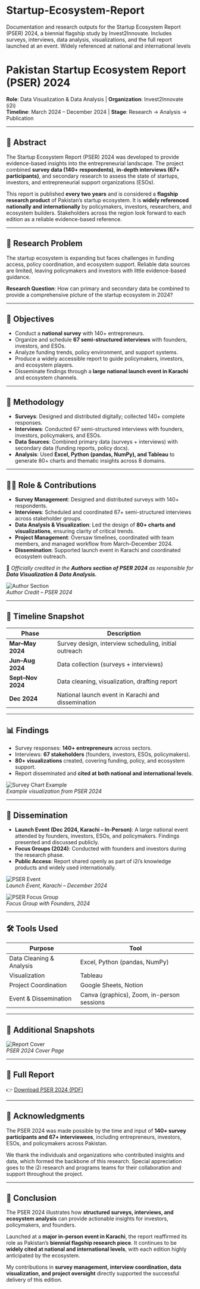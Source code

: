 # Startup-Ecosystem-Report
Documentation and research outputs for the Startup Ecosystem Report (PSER) 2024,  a biennial flagship study by Invest2Innovate. Includes surveys, interviews, data analysis, visualizations, and the full report launched at an event. Widely referenced at national and international levels


# Pakistan Startup Ecosystem Report (PSER) 2024

**Role**: Data Visualization & Data Analysis | **Organization**: Invest2Innovate (i2i)  
**Timeline**: March 2024 – December 2024 | **Stage**: Research → Analysis → Publication  

---

## 🧠 Abstract  

The Startup Ecosystem Report (PSER) 2024 was developed to provide evidence-based insights into the entrepreneurial landscape. The project combined **survey data (140+ respondents)**, **in-depth interviews (67+ participants)**, and secondary research to assess the state of startups, investors, and entrepreneurial support organizations (ESOs).  

This report is published **every two years** and is considered a **flagship research product** of Pakistan’s startup ecosystem. It is **widely referenced nationally and internationally** by policymakers, investors, researchers, and ecosystem builders. Stakeholders across the region look forward to each edition as a reliable evidence-based reference.  

---

## 🚨 Research Problem  

The startup ecosystem is expanding but faces challenges in funding access, policy coordination, and ecosystem support. Reliable data sources are limited, leaving policymakers and investors with little evidence-based guidance.  

**Research Question**: How can primary and secondary data be combined to provide a comprehensive picture of the startup ecosystem in 2024?  

---

## 🎯 Objectives  

- Conduct a **national survey** with 140+ entrepreneurs.  
- Organize and schedule **67 semi-structured interviews** with founders, investors, and ESOs.  
- Analyze funding trends, policy environment, and support systems.  
- Produce a widely accessible report to guide policymakers, investors, and ecosystem players.  
- Disseminate findings through a **large national launch event in Karachi** and ecosystem channels.  

---

## 🔬 Methodology  

- **Surveys**: Designed and distributed digitally; collected 140+ complete responses.  
- **Interviews**: Conducted 67 semi-structured interviews with founders, investors, policymakers, and ESOs.  
- **Data Sources**: Combined primary data (surveys + interviews) with secondary data (funding reports, policy docs).  
- **Analysis**: Used **Excel, Python (pandas, NumPy), and Tableau** to generate 80+ charts and thematic insights across 8 domains.  

---

## 👩‍💻 Role & Contributions  

- **Survey Management**: Designed and distributed surveys with 140+ respondents.  
- **Interviews**: Scheduled and coordinated 67+ semi-structured interviews across stakeholder groups.  
- **Data Analysis & Visualization**: Led the design of **80+ charts and visualizations**, ensuring clarity of critical trends.  
- **Project Management**: Oversaw timelines, coordinated with team members, and managed workflow from March–December 2024.  
- **Dissemination**: Supported launch event in Karachi and coordinated ecosystem outreach.  

📌 *Officially credited in the **Authors section of PSER 2024** as responsible for **Data Visualization & Data Analysis.***  

![Author Section](images/pser_author.png)  
*Author Credit – PSER 2024*  

---

## 🧭 Timeline Snapshot  

| **Phase** | **Description** |  
| --- | --- |  
| **Mar–May 2024** | Survey design, interview scheduling, initial outreach |  
| **Jun–Aug 2024** | Data collection (surveys + interviews) |  
| **Sept–Nov 2024** | Data cleaning, visualization, drafting report |  
| **Dec 2024** | National launch event in Karachi and dissemination |  

---

## 📊 Findings  

- Survey responses: **140+ entrepreneurs** across sectors.  
- Interviews: **67 stakeholders** (founders, investors, ESOs, policymakers).  
- **80+ visualizations** created, covering funding, policy, and ecosystem support.  
- Report disseminated and **cited at both national and international levels**.  

![Survey Chart Example](images/pser_chart.png)  
*Example visualization from PSER 2024*  

---

## 📣 Dissemination  

- **Launch Event (Dec 2024, Karachi – In-Person)**: A large national event attended by founders, investors, ESOs, and policymakers. Findings presented and discussed publicly.  
- **Focus Groups (2024)**: Conducted with founders and investors during the research phase.  
- **Public Access**: Report shared openly as part of i2i’s knowledge products and widely used internationally.  

![PSER Event](images/pser_event.png)  
*Launch Event, Karachi – December 2024*  

![PSER Focus Group](images/pser_focus_group.png)  
*Focus Group with Founders, 2024*  

---

## 🛠 Tools Used  

| **Purpose** | **Tool** |  
| --- | --- |  
| Data Cleaning & Analysis | Excel, Python (pandas, NumPy) |  
| Visualization | Tableau |  
| Project Coordination | Google Sheets, Notion |  
| Event & Dissemination | Canva (graphics), Zoom, in-person sessions |  

---

## 📎 Additional Snapshots  

![Report Cover](images/report_cover.png)  
*PSER 2024 Cover Page*  

---

## 🔗 Full Report  

👉 [Download PSER 2024 (PDF)](PSER-2024-Report.pdf)  

---

## 🙏 Acknowledgments  

The PSER 2024 was made possible by the time and input of **140+ survey participants and 67+ interviewees**, including entrepreneurs, investors, ESOs, and policymakers across Pakistan.  

We thank the individuals and organizations who contributed insights and data, which formed the backbone of this research. Special appreciation goes to the i2i research and programs teams for their collaboration and support throughout the project.  

---

## 📝 Conclusion  

The PSER 2024 illustrates how **structured surveys, interviews, and ecosystem analysis** can provide actionable insights for investors, policymakers, and founders.  

Launched at a **major in-person event in Karachi**, the report reaffirmed its role as Pakistan’s **biennial flagship research piece**. It continues to be **widely cited at national and international levels**, with each edition highly anticipated by the ecosystem.  

My contributions in **survey management, interview coordination, data visualization, and project oversight** directly supported the successful delivery of this edition.  

